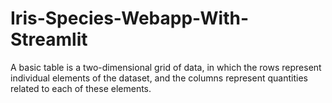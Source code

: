 # Iris-Species-Webapp-With-Streamlit
A basic table is a two-dimensional grid of data, in which the rows represent individual elements of the dataset, and the columns represent quantities related to each of these elements. 
